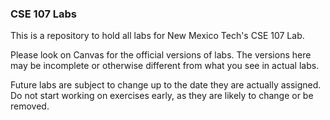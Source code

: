 ### CSE 107 Labs

This is a repository to hold all labs for New Mexico Tech's CSE 107 Lab.

Please look on Canvas for the official versions of labs. The versions here may be incomplete or otherwise different from what you see in actual labs.

Future labs are subject to change up to the date they are actually assigned. Do not start working on exercises early, as they are likely to change or be removed.
